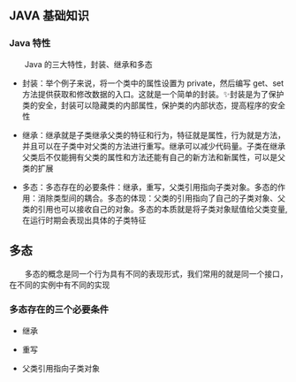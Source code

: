 ## JAVA 基础知识

### Java 特性
&emsp;&emsp;Java 的三大特性，封装、继承和多态

- 封装：举个例子来说，将一个类中的属性设置为 private，然后编写 get、set 方法提供获取和修改数据的入口。这就是一个简单的封装。✨封装是为了保护类的安全，封装可以隐藏类的内部属性，保护类的内部状态，提高程序的安全性

- 继承：继承就是子类继承父类的特征和行为，特征就是属性，行为就是方法，并且可以在子类中对父类的方法进行重写。继承可以减少代码量。子类在继承父类后不仅能拥有父类的属性和方法还能有自己的新方法和新属性，可以是父类的扩展

- 多态：多态存在的必要条件：继承，重写，父类引用指向子类对象。多态的作用：消除类型间的耦合。多态的体现：父类的引用指向了自己的子类对象、父类的引用也可以接收自己的对象。多态的本质就是将子类对象赋值给父类变量,在运行时期会表现出具体的子类特征

## 多态

&emsp;&emsp;多态的概念是同一个行为具有不同的表现形式，我们常用的就是同一个接口，在不同的实例中有不同的实现

### 多态存在的三个必要条件

- 继承

- 重写

- 父类引用指向子类对象
